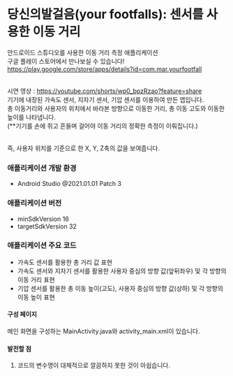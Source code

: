 # 당신의발걸음(your footfalls): 센서를 사용한 이동 거리
안드로이드 스튜디오를 사용한 이동 거리 측정 애플리케이션 <br/>
구글 플레이 스토어에서 만나보실 수 있습니다!<br/>
https://play.google.com/store/apps/details?id=com.mar.yourfootfall<br/><br/>



시연 영상 : https://youtube.com/shorts/wp0_bpzRzao?feature=share <br/>
기기에 내장된 가속도 센서, 지자기 센서, 기압 센서를 이용하여 만든 앱입니다. <br/>
총 이동거리와 사용자의 위치에서 바라본 방향으로 이동한 거리, 총 이동 고도와 이동한 높이를 나타냅니다. <br/>
(**기기를 손에 쥐고 흔들며 걸어야 이동 거리의 정확한 측정이 이뤄집니다.) <br/><br/>

즉, 사용자 위치를 기준으로 한 X, Y, Z축의 값을 보여줍니다. <br/>

### 애플리케이션 개발 환경
- Android Studio @2021.01.01 Patch 3

### 애플리케이션 버전
- minSdkVersion 16
- targetSdkVersion 32

### 애플리케이션 주요 코드
- 가속도 센서를 활용한 총 거리 값 표현
- 가속도 센서와 지자기 센서를 활용한 사용자 중심의 방향 값(앞뒤좌우) 및 각 방향의 이동 거리 표현
- 기압 센서를 활용한 총 이동 높이(고도), 사용자 중심의 방향 값(상하) 및 각 방향의 이동 높이 표현

#### 구성 페이지
메인 화면을 구성하는 MainActivity.java와 activity_main.xml이 있습니다. <br/>

#### 발전할 점
1. 코드의 변수명이 대체적으로 깔끔하지 못한 것이 아쉽습니다.


